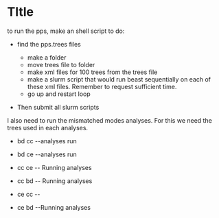 # TItle

to run the pps, make an shell script to do:

   - find the pps.trees files
     - make a folder
     - move trees file to folder
     - make xml files for 100 trees from the trees file
     - make a slurm script that would run beast sequentially on each of these xml files. Remember to request sufficient time.
     - go up and restart loop

   - Then submit all slurm scripts

I also need to run the mismatched modes analyses. For this we need the trees used in each analyses. 

  - bd cc --analyses run
  - bd ce --analyses run

  - cc ce -- Running analyses
  - cc bd -- Running analyses

  - ce cc --
  - ce bd --Running analyses

